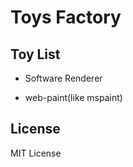 # Toys Factory

## Toy List

- Software Renderer

- web-paint(like mspaint)

## License

MIT License

